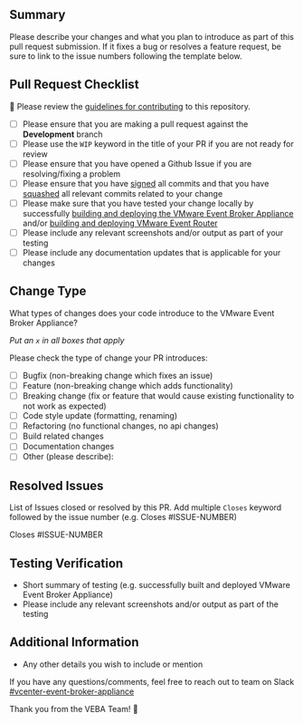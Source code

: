 ## Summary

Please describe your changes and what you plan to introduce as part of this pull request submission. If it fixes a bug or resolves a feature request, be sure to link to the issue numbers following the template below.

## Pull Request Checklist
🚨 Please review the [guidelines for contributing](https://vmweventbroker.io/community) to this repository.

- [ ] Please ensure that you are making a pull request against the **Development** branch
- [ ] Please use the `WIP` keyword in the title of your PR if you are not ready for review
- [ ] Please ensure that you have opened a Github Issue if you are resolving/fixing a problem
- [ ] Please ensure that you have [signed](https://help.github.com/en/github/authenticating-to-github/signing-commits) all commits and that you have [squashed](https://medium.com/@slamflipstrom/a-beginners-guide-to-squashing-commits-with-git-rebase-8185cf6e62ec) all relevant commits related to your change
- [ ] Please make sure that you have tested your change locally by successfully [building and deploying the VMware Event Broker Appliance](https://vmweventbroker.io/kb/contribute-appliance) and/or [building and deploying VMware Event Router](https://vmweventbroker.io/kb/contribute-eventrouter)
- [ ] Please include any relevant screenshots and/or output as part of your testing
- [ ] Please include any documentation updates that is applicable for your changes

## Change Type

What types of changes does your code introduce to the VMware Event Broker Appliance?

_Put an `x` in all boxes that apply_

Please check the type of change your PR introduces:
- [ ] Bugfix (non-breaking change which fixes an issue)
- [ ] Feature (non-breaking change which adds functionality)
- [ ] Breaking change (fix or feature that would cause existing functionality to not work as expected)
- [ ] Code style update (formatting, renaming)
- [ ] Refactoring (no functional changes, no api changes)
- [ ] Build related changes
- [ ] Documentation changes
- [ ] Other (please describe):

## Resolved Issues

List of Issues closed or resolved by this PR. Add multiple `Closes` keyword followed by the issue number (e.g. Closes #ISSUE-NUMBER)

Closes #ISSUE-NUMBER

## Testing Verification

* Short summary of testing (e.g. successfully built and deployed VMware Event Broker Appliance)
* Please include any relevant screenshots and/or output as part of the testing

## Additional Information

* Any other details you wish to include or mention

If you have any questions/comments, feel free to reach out to team on Slack [#vcenter-event-broker-appliance](https://vmwarecode.slack.com/archives/CQLT9B5AA)

Thank you from the VEBA Team! 🥳